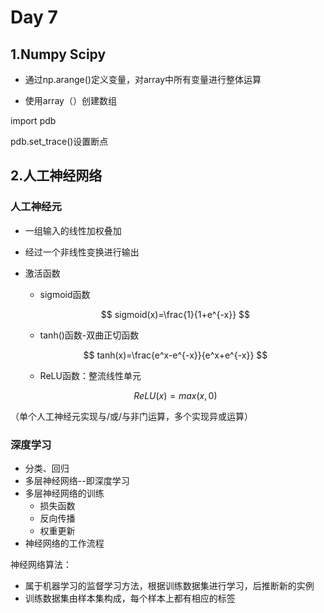 # Day 7

## 1.Numpy Scipy

- 通过np.arange()定义变量，对array中所有变量进行整体运算

- 使用array（）创建数组



import pdb

pdb.set_trace()设置断点



## 2.人工神经网络

### 人工神经元

- 一组输入的线性加权叠加

- 经过一个非线性变换进行输出

- 激活函数

  - sigmoid函数

  $$ sigmoid(x)=\frac{1}{1+e^{-x}} $$

  - tanh()函数-双曲正切函数

  $$ tanh(x)=\frac{e^x-e^{-x}}{e^x+e^{-x}} $$

  - ReLU函数：整流线性单元

  $$ ReLU(x)=max(x,0) $$

（单个人工神经元实现与/或/与非门运算，多个实现异或运算）

### 深度学习

- 分类、回归
- 多层神经网络--即深度学习
- 多层神经网络的训练
  - 损失函数
  - 反向传播
  - 权重更新
- 神经网络的工作流程

神经网络算法：

- 属于机器学习的监督学习方法，根据训练数据集进行学习，后推断新的实例
- 训练数据集由样本集构成，每个样本上都有相应的标签



